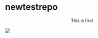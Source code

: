 # newtestrepo
<center>This is first</center>
<br>
<img src="https://t4.ftcdn.net/jpg/05/11/55/91/360_F_511559113_UTxNAE1EP40z1qZ8hIzGNrB0LwqwjruK.jpg" style="height=100px">
